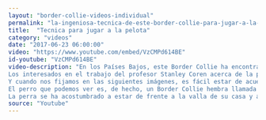 ```yaml
---
layout: "border-collie-videos-individual"
permalink: "la-ingeniosa-tecnica-de-este-border-collie-para-jugar-a-la-pelota"
title:  "Tecnica para jugar a la pelota"
category: "videos"
date: "2017-06-23 06:00:00"
video: "https://www.youtube.com/embed/VzCMPd614BE"
id-youtube: "VzCMPd614BE"
video-description: "En los Países Bajos, este Border Collie ha encontrado una ingeniosa manera de divertirse jugando a la pelota con la gente que pasa por su casa.
Los interesados en el trabajo del profesor Stanley Coren acerca de la psicología canina sin duda conocéis el ranking de inteligencia de perros que se ha establecido. En el primer puesto de las razas más inteligentes está el Border Collie. Este perro pastor brilla en una gran variedad de campos gracias a su capacidad de observación y análisis notable, incluyendo agilidad y obediencia.
Y cuando nos fijamos en las siguientes imágenes, es fácil estar de acuerdo con el profesor Stanley Coren y sus conclusiones.
El perro que podemos ver es, de hecho, un Border Collie hembra llamada Sue. Sue vive en los Países Bajos, probablemente, en el municipio de Leidschendam-Voorburg, en el barrio sureste de La Haya.
La perra se ha acostumbrado a estar de frente a la valla de su casa y a echar el balón al otro lado de la misma, en un pequeño camino frecuentado por peatones y ciclistas. A muchos de ellos les llama la atención ver la pelota y la carita de pena de Sue esperando que alguien se la tire. Así que, los transeúntes caen  a menudo en la trampa hábilmente tendida por esta Border Collie."
source: "Youtube"
---
```

